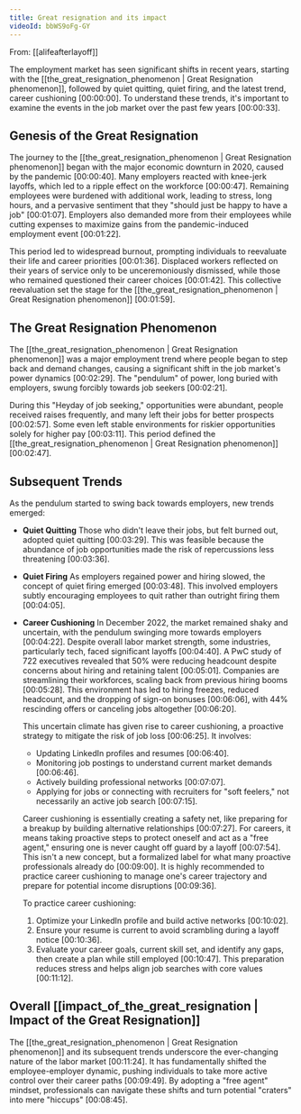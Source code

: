 ```yaml
---
title: Great resignation and its impact
videoId: bbWS9oFg-GY
---
```


From: [[alifeafterlayoff]] <br/> 

The employment market has seen significant shifts in recent years, starting with the [[the_great_resignation_phenomenon | Great Resignation phenomenon]], followed by quiet quitting, quiet firing, and the latest trend, career cushioning <a class="yt-timestamp" data-t="00:00:00">[00:00:00]</a>. To understand these trends, it's important to examine the events in the job market over the past few years <a class="yt-timestamp" data-t="00:00:33">[00:00:33]</a>.

## Genesis of the Great Resignation

The journey to the [[the_great_resignation_phenomenon | Great Resignation phenomenon]] began with the major economic downturn in 2020, caused by the pandemic <a class="yt-timestamp" data-t="00:00:40">[00:00:40]</a>. Many employers reacted with knee-jerk layoffs, which led to a ripple effect on the workforce <a class="yt-timestamp" data-t="00:00:47">[00:00:47]</a>. Remaining employees were burdened with additional work, leading to stress, long hours, and a pervasive sentiment that they "should just be happy to have a job" <a class="yt-timestamp" data-t="00:01:07">[00:01:07]</a>. Employers also demanded more from their employees while cutting expenses to maximize gains from the pandemic-induced employment event <a class="yt-timestamp" data-t="00:01:22">[00:01:22]</a>.

This period led to widespread burnout, prompting individuals to reevaluate their life and career priorities <a class="yt-timestamp" data-t="00:01:36">[00:01:36]</a>. Displaced workers reflected on their years of service only to be unceremoniously dismissed, while those who remained questioned their career choices <a class="yt-timestamp" data-t="00:01:42">[00:01:42]</a>. This collective reevaluation set the stage for the [[the_great_resignation_phenomenon | Great Resignation phenomenon]] <a class="yt-timestamp" data-t="00:01:59">[00:01:59]</a>.

## The Great Resignation Phenomenon

The [[the_great_resignation_phenomenon | Great Resignation phenomenon]] was a major employment trend where people began to step back and demand changes, causing a significant shift in the job market's power dynamics <a class="yt-timestamp" data-t="00:02:29">[00:02:29]</a>. The "pendulum" of power, long buried with employers, swung forcibly towards job seekers <a class="yt-timestamp" data-t="00:02:21">[00:02:21]</a>.

During this "Heyday of job seeking," opportunities were abundant, people received raises frequently, and many left their jobs for better prospects <a class="yt-timestamp" data-t="00:02:57">[00:02:57]</a>. Some even left stable environments for riskier opportunities solely for higher pay <a class="yt-timestamp" data-t="00:03:11">[00:03:11]</a>. This period defined the [[the_great_resignation_phenomenon | Great Resignation phenomenon]] <a class="yt-timestamp" data-t="00:02:47">[00:02:47]</a>.

## Subsequent Trends

As the pendulum started to swing back towards employers, new trends emerged:

*   **Quiet Quitting**
    Those who didn't leave their jobs, but felt burned out, adopted quiet quitting <a class="yt-timestamp" data-t="00:03:29">[00:03:29]</a>. This was feasible because the abundance of job opportunities made the risk of repercussions less threatening <a class="yt-timestamp" data-t="00:03:36">[00:03:36]</a>.

*   **Quiet Firing**
    As employers regained power and hiring slowed, the concept of quiet firing emerged <a class="yt-timestamp" data-t="00:03:48">[00:03:48]</a>. This involved employers subtly encouraging employees to quit rather than outright firing them <a class="yt-timestamp" data-t="00:04:05">[00:04:05]</a>.

*   **Career Cushioning**
    In December 2022, the market remained shaky and uncertain, with the pendulum swinging more towards employers <a class="yt-timestamp" data-t="00:04:22">[00:04:22]</a>. Despite overall labor market strength, some industries, particularly tech, faced significant layoffs <a class="yt-timestamp" data-t="00:04:40">[00:04:40]</a>. A PwC study of 722 executives revealed that 50% were reducing headcount despite concerns about hiring and retaining talent <a class="yt-timestamp" data-t="00:05:01">[00:05:01]</a>. Companies are streamlining their workforces, scaling back from previous hiring booms <a class="yt-timestamp" data-t="00:05:28">[00:05:28]</a>. This environment has led to hiring freezes, reduced headcount, and the dropping of sign-on bonuses <a class="yt-timestamp" data-t="00:06:06">[00:06:06]</a>, with 44% rescinding offers or canceling jobs altogether <a class="yt-timestamp" data-t="00:06:20">[00:06:20]</a>.

    This uncertain climate has given rise to career cushioning, a proactive strategy to mitigate the risk of job loss <a class="yt-timestamp" data-t="00:06:25">[00:06:25]</a>. It involves:
    *   Updating LinkedIn profiles and resumes <a class="yt-timestamp" data-t="00:06:40">[00:06:40]</a>.
    *   Monitoring job postings to understand current market demands <a class="yt-timestamp" data-t="00:06:46">[00:06:46]</a>.
    *   Actively building professional networks <a class="yt-timestamp" data-t="00:07:07">[00:07:07]</a>.
    *   Applying for jobs or connecting with recruiters for "soft feelers," not necessarily an active job search <a class="yt-timestamp" data-t="00:07:15">[00:07:15]</a>.

    Career cushioning is essentially creating a safety net, like preparing for a breakup by building alternative relationships <a class="yt-timestamp" data-t="00:07:27">[00:07:27]</a>. For careers, it means taking proactive steps to protect oneself and act as a "free agent," ensuring one is never caught off guard by a layoff <a class="yt-timestamp" data-t="00:07:54">[00:07:54]</a>. This isn't a new concept, but a formalized label for what many proactive professionals already do <a class="yt-timestamp" data-t="00:09:00">[00:09:00]</a>. It is highly recommended to practice career cushioning to manage one's career trajectory and prepare for potential income disruptions <a class="yt-timestamp" data-t="00:09:36">[00:09:36]</a>.

    To practice career cushioning:
    1.  Optimize your LinkedIn profile and build active networks <a class="yt-timestamp" data-t="00:10:02">[00:10:02]</a>.
    2.  Ensure your resume is current to avoid scrambling during a layoff notice <a class="yt-timestamp" data-t="00:10:36">[00:10:36]</a>.
    3.  Evaluate your career goals, current skill set, and identify any gaps, then create a plan while still employed <a class="yt-timestamp" data-t="00:10:47">[00:10:47]</a>. This preparation reduces stress and helps align job searches with core values <a class="yt-timestamp" data-t="00:11:12">[00:11:12]</a>.

## Overall [[impact_of_the_great_resignation | Impact of the Great Resignation]]

The [[the_great_resignation_phenomenon | Great Resignation phenomenon]] and its subsequent trends underscore the ever-changing nature of the labor market <a class="yt-timestamp" data-t="00:11:24">[00:11:24]</a>. It has fundamentally shifted the employee-employer dynamic, pushing individuals to take more active control over their career paths <a class="yt-timestamp" data-t="00:09:49">[00:09:49]</a>. By adopting a "free agent" mindset, professionals can navigate these shifts and turn potential "craters" into mere "hiccups" <a class="yt-timestamp" data-t="00:08:45">[00:08:45]</a>.